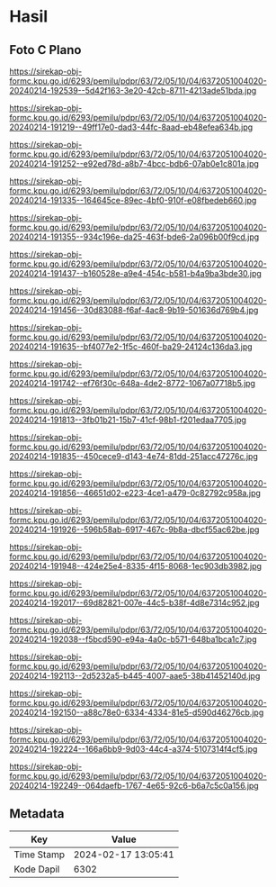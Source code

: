 # Hasil

## Foto C Plano

https://sirekap-obj-formc.kpu.go.id/6293/pemilu/pdpr/63/72/05/10/04/6372051004020-20240214-192539--5d42f163-3e20-42cb-8711-4213ade51bda.jpg

https://sirekap-obj-formc.kpu.go.id/6293/pemilu/pdpr/63/72/05/10/04/6372051004020-20240214-191219--49ff17e0-dad3-44fc-8aad-eb48efea634b.jpg

https://sirekap-obj-formc.kpu.go.id/6293/pemilu/pdpr/63/72/05/10/04/6372051004020-20240214-191252--e92ed78d-a8b7-4bcc-bdb6-07ab0e1c801a.jpg

https://sirekap-obj-formc.kpu.go.id/6293/pemilu/pdpr/63/72/05/10/04/6372051004020-20240214-191335--164645ce-89ec-4bf0-910f-e08fbedeb660.jpg

https://sirekap-obj-formc.kpu.go.id/6293/pemilu/pdpr/63/72/05/10/04/6372051004020-20240214-191355--934c196e-da25-463f-bde6-2a096b00f9cd.jpg

https://sirekap-obj-formc.kpu.go.id/6293/pemilu/pdpr/63/72/05/10/04/6372051004020-20240214-191437--b160528e-a9e4-454c-b581-b4a9ba3bde30.jpg

https://sirekap-obj-formc.kpu.go.id/6293/pemilu/pdpr/63/72/05/10/04/6372051004020-20240214-191456--30d83088-f6af-4ac8-9b19-501636d769b4.jpg

https://sirekap-obj-formc.kpu.go.id/6293/pemilu/pdpr/63/72/05/10/04/6372051004020-20240214-191635--bf4077e2-1f5c-460f-ba29-24124c136da3.jpg

https://sirekap-obj-formc.kpu.go.id/6293/pemilu/pdpr/63/72/05/10/04/6372051004020-20240214-191742--ef76f30c-648a-4de2-8772-1067a07718b5.jpg

https://sirekap-obj-formc.kpu.go.id/6293/pemilu/pdpr/63/72/05/10/04/6372051004020-20240214-191813--3fb01b21-15b7-41cf-98b1-f201edaa7705.jpg

https://sirekap-obj-formc.kpu.go.id/6293/pemilu/pdpr/63/72/05/10/04/6372051004020-20240214-191835--450cece9-d143-4e74-81dd-251acc47276c.jpg

https://sirekap-obj-formc.kpu.go.id/6293/pemilu/pdpr/63/72/05/10/04/6372051004020-20240214-191856--46651d02-e223-4ce1-a479-0c82792c958a.jpg

https://sirekap-obj-formc.kpu.go.id/6293/pemilu/pdpr/63/72/05/10/04/6372051004020-20240214-191926--596b58ab-6917-467c-9b8a-dbcf55ac62be.jpg

https://sirekap-obj-formc.kpu.go.id/6293/pemilu/pdpr/63/72/05/10/04/6372051004020-20240214-191948--424e25e4-8335-4f15-8068-1ec903db3982.jpg

https://sirekap-obj-formc.kpu.go.id/6293/pemilu/pdpr/63/72/05/10/04/6372051004020-20240214-192017--69d82821-007e-44c5-b38f-4d8e7314c952.jpg

https://sirekap-obj-formc.kpu.go.id/6293/pemilu/pdpr/63/72/05/10/04/6372051004020-20240214-192038--f5bcd590-e94a-4a0c-b571-648ba1bca1c7.jpg

https://sirekap-obj-formc.kpu.go.id/6293/pemilu/pdpr/63/72/05/10/04/6372051004020-20240214-192113--2d5232a5-b445-4007-aae5-38b41452140d.jpg

https://sirekap-obj-formc.kpu.go.id/6293/pemilu/pdpr/63/72/05/10/04/6372051004020-20240214-192150--a88c78e0-6334-4334-81e5-d590d46276cb.jpg

https://sirekap-obj-formc.kpu.go.id/6293/pemilu/pdpr/63/72/05/10/04/6372051004020-20240214-192224--166a6bb9-9d03-44c4-a374-5107314f4cf5.jpg

https://sirekap-obj-formc.kpu.go.id/6293/pemilu/pdpr/63/72/05/10/04/6372051004020-20240214-192249--064daefb-1767-4e65-92c6-b6a7c5c0a156.jpg


## Metadata

| Key        | Value               |
| ---------- | ------------------- |
| Time Stamp | 2024-02-17 13:05:41 |
| Kode Dapil | 6302                |



